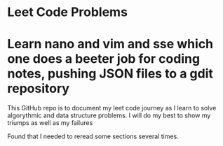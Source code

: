 # Leet Code Problems 
# Learn nano and vim and sse which one does a beeter job for coding notes, pushing JSON files to a gdit repository
This GitHub repo is to document my leet code journey as I learn to solve algorythmic and data structure problems. I will do my best to show my triumps 
as well as my failures 

Found that I needed to reread some sections several times.
